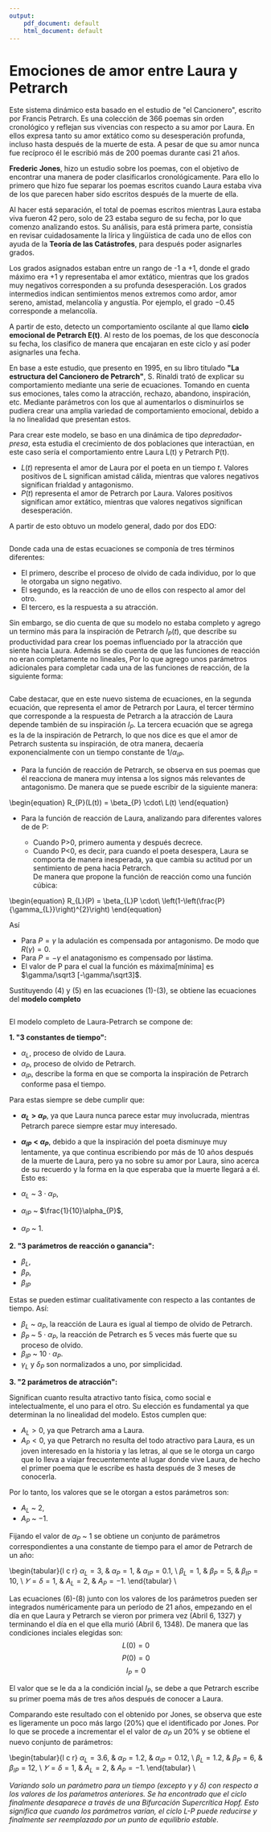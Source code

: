 ```yaml
---
output:
    pdf_document: default
    html_document: default
---
```


# Emociones de amor entre Laura y Petrarch #

Este sistema dinámico esta basado en el estudio de "el Cancionero", escrito por Francis Petrarch. Es una colección de 366 poemas sin orden cronológico y reflejan sus vivencias con
respecto a su amor por Laura. En ellos expresa tanto su amor extático como su desesperación
profunda, incluso hasta después de la muerte de esta. A pesar de que su amor nunca fue recíproco él le escribió más de 200 poemas durante casi 21 años.

**Frederic Jones**, hizo un estudio sobre los poemas, con el objetivo de encontrar una manera de poder clasificarlos cronológicamente. Para ello lo primero que hizo fue separar los poemas escritos cuando Laura estaba viva de los que parecen haber sido escritos después de la muerte de ella. 

Al hacer está separación, el total de poemas escritos mientras Laura estaba viva fueron 42 pero, solo de 23 estaba seguro de su fecha, por lo que comenzo analizando estos. Su análisis, para está primera parte, consistía en revisar cuidadosamente la lírica y lingüística de cada uno de ellos con ayuda de la **Teoría de las Catástrofes**, para después poder asignarles grados. 

Los grados asignados estaban entre un rango de -1 a +1, donde el grado máximo era +1 y representaba el amor extático, mientras que los grados muy negativos corresponden a su profunda desesperación. Los grados intermedios indican sentimientos menos extremos como ardor, amor sereno, amistad, melancolía y angustía. Por ejemplo, el grado $-0.45$ corresponde a melancolía.

A partir de esto, detecto un comportamiento oscilante al que llamo **ciclo emocional de Petrarch E(t)**. Al resto de los poemas,  de los que desconocía su fecha, los clasifico de manera que encajaran en este ciclo y así poder asignarles una fecha.

En base a este estudio, que presento en 1995, en su libro titulado **"La estructura del Cancionero de Petrarch"**, S. Rinaldi trató de explicar su comportamiento mediante una serie de ecuaciones. Tomando en cuenta sus emociones, tales como la atracción, rechazo, abandono, inspiración, etc. Mediante parámetros con los que al aumentarlos o disminuirlos se pudiera crear una amplia variedad de comportamiento emocional, debido a la no linealidad que presentan estos.

Para crear este modelo, se baso en una dinámica de tipo *depredador-presa*, esta estudia el crecimiento de dos poblaciones que interactúan, en este caso sería el comportamiento entre Laura L(t) y Petrarch P(t).

- $L(t)$ representa el amor de Laura por el poeta en un tiempo $t$. Valores positivos de L significan amistad cálida, mientras que valores negativos significan frialdad y antagonismo.  
- $P(t)$ representa el amor de Petrarch por Laura. Valores positivos significan amor extático, mientras que valores negativos significan desesperación.

A partir de esto obtuvo un modelo general, dado por dos EDO:
```{r child='EcuacionesLP/ec_1.tex'}
```

Donde cada una de estas ecuaciones se componía de tres términos diferentes:

- El primero, describe el proceso de olvido de cada individuo, por lo que le otorgaba un signo negativo.
- El segundo, es la reacción de uno de ellos con respecto al amor del otro.
- El tercero, es la respuesta a su atracción.

Sin embargo, se dio cuenta de que su modelo no estaba completo y agrego un termino más para la inspiración de Petrarch $I_{P}(t)$, que describe su productividad para crear los poemas influenciado por la atracción que siente hacia Laura. Además se dio cuenta de que las funciones de reacción no eran completamente no lineales, Por lo que agrego unos parámetros adicionales para completar cada una de las funciones de reacción, de la siguiente forma:
```{r child='EcuacionesLP/ec_2.tex'}
```

Cabe destacar, que en este nuevo sistema de ecuaciones, en la segunda ecuación, que representa el amor de Petrarch por Laura, el tercer término que corresponde a la respuesta de Petrarch a la atracción de Laura depende también de su inspiración $I_{P}$. La tercera ecuación que se agrega es la de la inspiración de Petrarch, lo que nos dice es que el amor de Petrarch sustenta su inspiración, de otra manera, decaería exponencialmente con un tiempo constante de $1/\alpha_{IP}$.

- Para la función de reacción de Petrarch, se observa en sus poemas que él reacciona de manera muy intensa a los signos más relevantes de antagonismo. De manera que se puede escribir de la siguiente manera:

\begin{equation}
R_{P}(L(t)) = \beta_{P} \cdot\ L(t)
\end{equation}

- Para la función de reacción  de Laura, analizando para diferentes valores de de P:

  - Cuando P>0, primero aumenta y después decrece.
  - Cuando P<0, es decir, para cuando el poeta desespera, Laura se comporta de manera inesperada, ya que cambia su actitud por un sentimiento de pena hacia Petrarch.  
  De manera que propone la función de reacción como una función cúbica:

\begin{equation}
R_{L}(P) = \beta_{L}P \cdot\ \left(1-\left(\frac{P}{\gamma_{L}}\right)^{2}\right)
\end{equation}

Así

- Para $P = \gamma$ la adulación es compensada por antagonismo. De modo que $R(\gamma) = 0$.
- Para $P = -\gamma$ el anatagonismo es compensado por lástima.
- El valor de P para el cual la función es máxima[mínima] es $\gamma/\sqrt3 [-\gamma/\sqrt3]$. 

Sustituyendo (4) y (5) en las ecuaciones (1)-(3), se obtiene las ecuaciones del **modelo completo**
```{r child='EcuacionesLP/ec_3.tex'}
```

El modelo completo de Laura-Petrarch se compone de:

**1. "3 constantes de tiempo":**

  - $\alpha_{L}$, proceso de olvido de Laura.
  - $\alpha_{P}$, proceso de olvido de Petrarch.
  - $\alpha_{IP}$, describe la forma en que se comporta la inspiración de Petrarch conforme pasa el tiempo.

Para estas siempre se debe cumplir que:

- **$\alpha_{L}$** **> $\alpha_{P}$**, ya que Laura nunca parece estar muy involucrada, mientras Petrarch parece siempre estar muy interesado.
- **$\alpha_{IP}$** **< $\alpha_{P}$**, debido a que la inspiración del poeta disminuye muy lentamente, ya que continua escribiendo por más de 10 años después de la muerte de Laura, pero ya no sobre su amor por Laura, sino acerca de su recuerdo y la forma en la que esperaba que la muerte llegará a él. Esto es:

- $\alpha_{L}$ ~ $3\cdot\alpha_{P}$,
- $\alpha_{IP}$ ~ $\frac{1}{10}\alpha_{P}$,
- $\alpha_{P}$ ~ $1$.

**2. "3 parámetros de reacción o ganancia":**

  - $\beta_{L}$,
  - $\beta_{P}$,
  - $\beta_{IP}$

Estas se pueden estimar cualitativamente con respecto a las contantes de tiempo. Así:

  - $\beta_{L}$ ~ $\alpha_{P}$, la reacción de Laura es igual al tiempo de olvido de Petrarch.
  - $\beta_{P}$ ~ $5\cdot\alpha_{P}$, la reacción de Petrarch es 5 veces más fuerte que su proceso de olvido.
  - $\beta_{IP}$ ~ $10\cdot\alpha_{P}$.
  - $\gamma_{L}$ y $\delta_{P}$ son normalizados a uno, por simplicidad.

**3. "2 parámetros de atracción":**  

 Significan cuanto resulta atractivo tanto física, como social e intelectualmente, el uno para el otro. Su elección es fundamental ya que determinan la no linealidad del modelo. Estos cumplen que:

 - $A_{L} > 0$, ya que Petrarch ama a Laura.
 - $A_{P} < 0$, ya que Petrarch no resulta del todo atractivo para Laura, es un joven interesado en la historia y las letras, al que se le otorga un cargo que lo lleva a viajar frecuentemente al lugar donde vive Laura, de hecho el primer poema que le escribe es hasta después de 3 meses de conocerla.

Por lo tanto, los valores que se le otorgan a estos parámetros son:

  - $A_{L}$ ~ $2$,
  - $A_{P}$ ~ $-1$.    

Fijando el valor de $\alpha_{P}$ ~ $1$ se obtiene un conjunto de parámetros correspondientes a una constante de tiempo para el amor de Petrarch de un año:

\begin{tabular}{l c r}
    $\alpha_{L} = 3$,  &  $\alpha_{P} = 1$,  &  $\alpha_{IP} = 0.1$,  \\
    $\beta_{L} = 1$,  &  $\beta_{P} = 5$,  &  $\beta_{IP} = 10$, \\
    $\varUpsilon = \delta = 1$,  &  $A_{L} = 2$,  &   $A_{P} = -1$.
\end{tabular} \
  
Las ecuaciones (6)-(8) junto con los valores de los parámetros pueden ser integrados numéricamente para un período de 21 años, empezando en el día en que Laura y Petrarch se vieron por primera vez (Abril 6, 1327) y terminando el día en el que ella murió (Abril 6, 1348). De manera que las condiciones inciales elegidas son:
$$L(0) = 0$$ 
$$P(0) = 0$$ 
$$I_{P} = 0$$

El valor que se le da a la condición incial $I_{P}$, se debe a que Petrarch escribe su primer poema más de tres años después de conocer a Laura. 

Comparando este resultado con el obtenido por Jones, se observa que este es ligeramente un poco más largo (20%) que el identificado por Jones. Por lo que se procede a incrementar el el valor de $\alpha_{P}$ un 20% y se obtiene el nuevo conjunto de parámetros:

\begin{tabular}{l c r}
    $\alpha_{L} = 3.6$,  &  $\alpha_{P} = 1.2$,  &  $\alpha_{IP} = 0.12$,  \\
    $\beta_{L} = 1.2$,  &  $\beta_{P} = 6$,  &  $\beta_{IP} = 12$, \\
    $\varUpsilon = \delta = 1$,  &  $A_{L} = 2$,  &   $A_{P} = -1$.
\end{tabular}  \

*Variando solo un parámetro para un tiempo (excepto $\gamma$ y $\delta$) con respecto a los valores de los paŕametros anteriores. Se ha encontrado que el ciclo finalmente desaparece a través de una Bifurcación Supercrítica Hopf. Esto significa que cuando los parámetros varían, el ciclo L-P puede reducirse y finalmente ser reemplazado por un punto de equilibrio estable*.